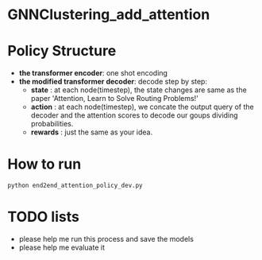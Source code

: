 # GNNClustering_add_attention

# Policy Structure
- **the transformer encoder**: one shot encoding
- **the modified transformer decoder**: decode step by step:
  - **state** : at each node(timestep), the state changes are same as the paper 'Attention, Learn to Solve Routing Problems!'
  - **action** : at each node(timestep), we concate the output query of the decoder and the attention scores to decode our goups dividing probabilities.
  - **rewards** : just the same as your idea.

# How to run
```
python end2end_attention_policy_dev.py
```

# TODO lists
- please help me run this process and save the models
- please help me evaluate it
